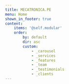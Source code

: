 ```yaml
---
title: MECATRONICA.PE
menu: Home
shown_in_footer: true
content:
    items: '@self.modular'
    order:
        by: default
        dir: asc
        custom:
            - _carousel
            - _services
            - _features
            - _team
            - _testimonials
            - _clients
---
```

